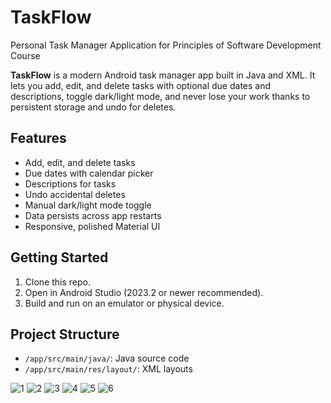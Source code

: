 # TaskFlow
Personal Task Manager Application for Principles of Software Development Course

**TaskFlow** is a modern Android task manager app built in Java and XML. It lets you add, edit, and delete tasks with optional due dates and descriptions, toggle dark/light mode, and never lose your work thanks to persistent storage and undo for deletes.

## Features
- Add, edit, and delete tasks
- Due dates with calendar picker
- Descriptions for tasks
- Undo accidental deletes
- Manual dark/light mode toggle
- Data persists across app restarts
- Responsive, polished Material UI

## Getting Started
1. Clone this repo.
2. Open in Android Studio (2023.2 or newer recommended).
3. Build and run on an emulator or physical device.

## Project Structure
- `/app/src/main/java/`: Java source code
- `/app/src/main/res/layout/`: XML layouts



![1](https://github.com/user-attachments/assets/28ebd0d6-c7e9-4ed4-8924-c226bff591cf)
![2](https://github.com/user-attachments/assets/c6551ff8-65f8-417b-9ca2-7e455bb4ab75)
![3](https://github.com/user-attachments/assets/e600e13d-0a7d-418f-a616-9c5d6b378594)
![4](https://github.com/user-attachments/assets/2f65709f-6e5b-4e5f-9465-a286bd9b4489)
![5](https://github.com/user-attachments/assets/2d9c05f5-994e-4607-bcca-d9e26dfa21cd)
![6](https://github.com/user-attachments/assets/194fd330-fc5e-4832-a9cf-ac6d2873881f)
